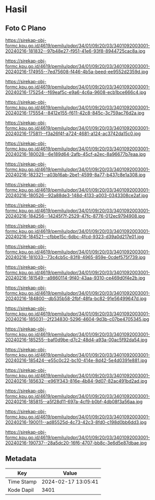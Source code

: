 # Hasil

## Foto C Plano

https://sirekap-obj-formc.kpu.go.id/4619/pemilu/pdpr/34/01/09/20/03/3401092003001-20240216-181832--97b48e27-f951-41e6-93f8-8944725cac8a.jpg

https://sirekap-obj-formc.kpu.go.id/4619/pemilu/pdpr/34/01/09/20/03/3401092003001-20240216-174955--7ed75608-f446-4b5a-beed-ee9552d2359d.jpg

https://sirekap-obj-formc.kpu.go.id/4619/pemilu/pdpr/34/01/09/20/03/3401092003001-20240216-175254--f69eaf5c-e9a6-4c6a-9608-ecb1bce666c4.jpg

https://sirekap-obj-formc.kpu.go.id/4619/pemilu/pdpr/34/01/09/20/03/3401092003001-20240216-175554--8412e155-f611-42c8-845c-3c759ac76d2a.jpg

https://sirekap-obj-formc.kpu.go.id/4619/pemilu/pdpr/34/01/09/20/03/3401092003001-20240216-175811--f3a26f4f-a724-4681-a124-ac3742da15c0.jpg

https://sirekap-obj-formc.kpu.go.id/4619/pemilu/pdpr/34/01/09/20/03/3401092003001-20240216-180028--6e189d64-2afb-45cf-a2ec-8a96677b7eaa.jpg

https://sirekap-obj-formc.kpu.go.id/4619/pemilu/pdpr/34/01/09/20/03/3401092003001-20240216-182321--a03b16ab-2be1-4599-8a77-b437c8e1a308.jpg

https://sirekap-obj-formc.kpu.go.id/4619/pemilu/pdpr/34/01/09/20/03/3401092003001-20240216-180526--92a88de3-148d-4133-a003-0343308ce2af.jpg

https://sirekap-obj-formc.kpu.go.id/4619/pemilu/pdpr/34/01/09/20/03/3401092003001-20240216-184256--14245f7f-2529-47fc-8776-012ec9794908.jpg

https://sirekap-obj-formc.kpu.go.id/4619/pemilu/pdpr/34/01/09/20/03/3401092003001-20240216-184521--cfbbe15c-6dbc-4fcd-9323-d39a0d217e01.jpg

https://sirekap-obj-formc.kpu.go.id/4619/pemilu/pdpr/34/01/09/20/03/3401092003001-20240216-181033--73c4cb5c-83f8-4965-859e-0cdef575f739.jpg

https://sirekap-obj-formc.kpu.go.id/4619/pemilu/pdpr/34/01/09/20/03/3401092003001-20240216-181549--a9860114-9f40-43aa-9310-ce469d0f4e2b.jpg

https://sirekap-obj-formc.kpu.go.id/4619/pemilu/pdpr/34/01/09/20/03/3401092003001-20240216-184800--db535b58-2fbf-48fa-bc82-91e56499647d.jpg

https://sirekap-obj-formc.kpu.go.id/4619/pemilu/pdpr/34/01/09/20/03/3401092003001-20240216-185031--2f234830-5296-4604-9d3b-c07be4705345.jpg

https://sirekap-obj-formc.kpu.go.id/4619/pemilu/pdpr/34/01/09/20/03/3401092003001-20240216-185255--baf0d9be-d7c2-48d4-a93a-00ac5f92da54.jpg

https://sirekap-obj-formc.kpu.go.id/4619/pemilu/pdpr/34/01/09/20/03/3401092003001-20240216-185424--e55c0c22-bc10-414e-8d42-5e4d0391e881.jpg

https://sirekap-obj-formc.kpu.go.id/4619/pemilu/pdpr/34/01/09/20/03/3401092003001-20240216-185632--e961f343-816e-4b84-9d07-82ac491bd2ad.jpg

https://sirekap-obj-formc.kpu.go.id/4619/pemilu/pdpr/34/01/09/20/03/3401092003001-20240216-185815--a5f28d11-697a-4cf9-b0bf-4db08f3a56aa.jpg

https://sirekap-obj-formc.kpu.go.id/4619/pemilu/pdpr/34/01/09/20/03/3401092003001-20240216-190011--ad85525d-4c73-42c3-8fd0-c198d0bb6dd3.jpg

https://sirekap-obj-formc.kpu.go.id/4619/pemilu/pdpr/34/01/09/20/03/3401092003001-20240216-190737--28a5dc20-16f6-4707-bb8c-3e6d5e87dbae.jpg


## Metadata

| Key        | Value               |
| ---------- | ------------------- |
| Time Stamp | 2024-02-17 13:05:41 |
| Kode Dapil | 3401                |



